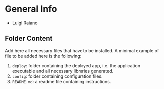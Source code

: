 # General Info
- Luigi Raiano

## Folder Content
Add here all necessary files that have to be installed. A minimal example of file to be added here is the following:
1. `deploy`: folder containing the deployed app, i.e. the application executable and all necessary libraries generated.
2. `config`: folder containing configuration files.
3. `README.md`: a readme file containing instructions. 